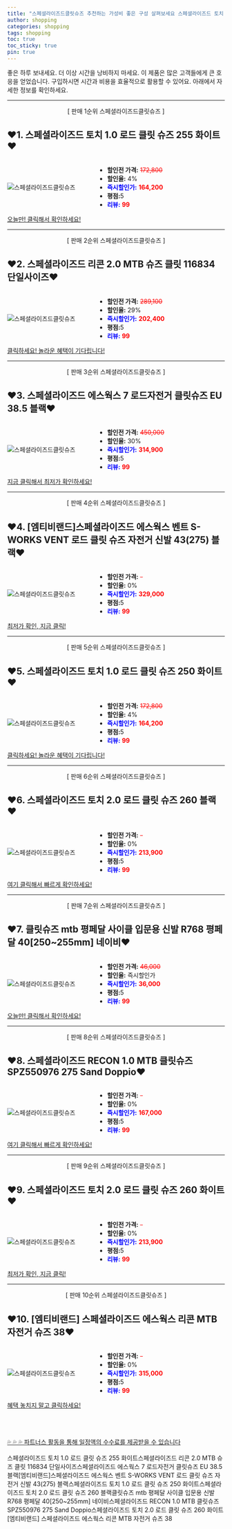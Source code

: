 ```yaml
---
title: "스페셜라이즈드클릿슈즈 추천하는 가성비 좋은 구성 살펴보세요 스페셜라이즈드 토치 1.0 로드 클릿"
author: shopping
categories: shopping
tags: shopping
toc: true
toc_sticky: true
pin: true
---
```

좋은 하루 보내세요. 더 이상 시간을 낭비하지 마세요. 이 제품은 많은 고객들에게 큰 호응을 얻었습니다. 구입하시면 시간과 비용을 효율적으로 활용할 수 있어요. 아래에서 자세한 정보를 확인하세요.

---
<p class="toplist" style="margin: 0 auto; display: block; width: fit-content;">[ 판매 1순위 스페셜라이즈드클릿슈즈 ]</p>

<h2><strong>❤️1. 스페셜라이즈드 토치 1.0 로드 클릿 슈즈 255 화이트❤️</strong></h2>

<div style="display: flex; align-items: center;">
    <div style="flex: 0.4;">
        <img src="https://thumbnail8.coupangcdn.com/thumbnails/remote/230x230ex/image/vendor_inventory/6099/9fabe67da7ec54963d571507516fefaa7e2073d0cebabce1d5d70633ad2c.jpg" alt="스페셜라이즈드클릿슈즈" style="max-width: 100%;">
    </div>
    <div style="flex: 0.6; margin-left: 10px;">
        <ul>
            <li><strong>할인전 가격:</strong> <del style="color: red;">172,800</del></li>
            <li><strong>할인율:</strong> 4%</li>
            <li><span style='color:blue'><strong>즉시할인가:</strong></span> <span style='color:red'><strong>164,200</strong></span></li>
            <li><strong>평점:</strong>5</li>
            <li><span style='color:blue'><strong>리뷰:</strong></span> <span style='color:red'><strong>99</strong></span></li>
        </ul>
    </div>
</div>
<div class="center">
    <a href="https://selin100587001.github.io?lptag=AF9450613&subid=githubio&pageKey=7910736771&traceid=V0-153&itemId=21705067949&vendorItemId=88754522147" class="myButton">
        오늘만! 클릭해서 확인하세요!
    </a>
</div>


---
<p class="toplist" style="margin: 0 auto; display: block; width: fit-content;">[ 판매 2순위 스페셜라이즈드클릿슈즈 ]</p>

<h2><strong>❤️2. 스페셜라이즈드 리콘 2.0 MTB 슈즈 클릿 116834 단일사이즈❤️</strong></h2>

<div style="display: flex; align-items: center;">
    <div style="flex: 0.4;">
        <img src="https://thumbnail7.coupangcdn.com/thumbnails/remote/230x230ex/image/vendor_inventory/492a/23a364b0212cff9ccd24f303703dd9972a17128d07a0a959a062460110e2.jpg" alt="스페셜라이즈드클릿슈즈" style="max-width: 100%;">
    </div>
    <div style="flex: 0.6; margin-left: 10px;">
        <ul>
            <li><strong>할인전 가격:</strong> <del style="color: red;">289,100</del></li>
            <li><strong>할인율:</strong> 29%</li>
            <li><span style='color:blue'><strong>즉시할인가:</strong></span> <span style='color:red'><strong>202,400</strong></span></li>
            <li><strong>평점:</strong>5</li>
            <li><span style='color:blue'><strong>리뷰:</strong></span> <span style='color:red'><strong>99</strong></span></li>
        </ul>
    </div>
</div>
<div class="center">
    <a href="https://selin100587001.github.io?lptag=AF9450613&subid=githubio&pageKey=7998869398&traceid=V0-153&itemId=22263525715&vendorItemId=89309220756" class="myButton">
        클릭하세요! 놀라운 혜택이 기다립니다!
    </a>
</div>


---
<p class="toplist" style="margin: 0 auto; display: block; width: fit-content;">[ 판매 3순위 스페셜라이즈드클릿슈즈 ]</p>

<h2><strong>❤️3. 스페셜라이즈드 에스웍스 7 로드자전거 클릿슈즈 EU 38.5 블랙❤️</strong></h2>

<div style="display: flex; align-items: center;">
    <div style="flex: 0.4;">
        <img src="https://thumbnail8.coupangcdn.com/thumbnails/remote/230x230ex/image/vendor_inventory/0483/5fe495b78b16ffe03e2bca50863418b775037885668a79bde8758bc6570a.jpg" alt="스페셜라이즈드클릿슈즈" style="max-width: 100%;">
    </div>
    <div style="flex: 0.6; margin-left: 10px;">
        <ul>
            <li><strong>할인전 가격:</strong> <del style="color: red;">450,000</del></li>
            <li><strong>할인율:</strong> 30%</li>
            <li><span style='color:blue'><strong>즉시할인가:</strong></span> <span style='color:red'><strong>314,900</strong></span></li>
            <li><strong>평점:</strong>5</li>
            <li><span style='color:blue'><strong>리뷰:</strong></span> <span style='color:red'><strong>99</strong></span></li>
        </ul>
    </div>
</div>
<div class="center">
    <a href="https://selin100587001.github.io?lptag=AF9450613&subid=githubio&pageKey=6979143593&traceid=V0-153&itemId=17043295676&vendorItemId=84218090893" class="myButton">
        지금 클릭해서 최저가 확인하세요!
    </a>
</div>


---
<p class="toplist" style="margin: 0 auto; display: block; width: fit-content;">[ 판매 4순위 스페셜라이즈드클릿슈즈 ]</p>

<h2><strong>❤️4. [엠티비랜드]스페셜라이즈드 에스웍스 벤트 S-WORKS VENT 로드 클릿 슈즈 자전거 신발 43(275) 블랙❤️</strong></h2>

<div style="display: flex; align-items: center;">
    <div style="flex: 0.4;">
        <img src="https://thumbnail7.coupangcdn.com/thumbnails/remote/230x230ex/image/vendor_inventory/cd57/f5577990bf6c49e90432e57f6b5e5cd11356acde6f1c1b3145c5834d978b.jpeg" alt="스페셜라이즈드클릿슈즈" style="max-width: 100%;">
    </div>
    <div style="flex: 0.6; margin-left: 10px;">
        <ul>
            <li><strong>할인전 가격:</strong> <del style="color: red;">-</del></li>
            <li><strong>할인율:</strong> 0%</li>
            <li><span style='color:blue'><strong>즉시할인가:</strong></span> <span style='color:red'><strong>329,000</strong></span></li>
            <li><strong>평점:</strong>5</li>
            <li><span style='color:blue'><strong>리뷰:</strong></span> <span style='color:red'><strong>99</strong></span></li>
        </ul>
    </div>
</div>
<div class="center">
    <a href="https://selin100587001.github.io?lptag=AF9450613&subid=githubio&pageKey=7783324971&traceid=V0-153&itemId=21040765835&vendorItemId=88103520439" class="myButton">
        최저가 확인, 지금 클릭!
    </a>
</div>


---
<p class="toplist" style="margin: 0 auto; display: block; width: fit-content;">[ 판매 5순위 스페셜라이즈드클릿슈즈 ]</p>

<h2><strong>❤️5. 스페셜라이즈드 토치 1.0 로드 클릿 슈즈 250 화이트❤️</strong></h2>

<div style="display: flex; align-items: center;">
    <div style="flex: 0.4;">
        <img src="https://thumbnail8.coupangcdn.com/thumbnails/remote/230x230ex/image/vendor_inventory/6099/9fabe67da7ec54963d571507516fefaa7e2073d0cebabce1d5d70633ad2c.jpg" alt="스페셜라이즈드클릿슈즈" style="max-width: 100%;">
    </div>
    <div style="flex: 0.6; margin-left: 10px;">
        <ul>
            <li><strong>할인전 가격:</strong> <del style="color: red;">172,800</del></li>
            <li><strong>할인율:</strong> 4%</li>
            <li><span style='color:blue'><strong>즉시할인가:</strong></span> <span style='color:red'><strong>164,200</strong></span></li>
            <li><strong>평점:</strong>5</li>
            <li><span style='color:blue'><strong>리뷰:</strong></span> <span style='color:red'><strong>99</strong></span></li>
        </ul>
    </div>
</div>
<div class="center">
    <a href="https://selin100587001.github.io?lptag=AF9450613&subid=githubio&pageKey=7910736771&traceid=V0-153&itemId=21705067946&vendorItemId=88754522127" class="myButton">
        클릭하세요! 놀라운 혜택이 기다립니다!
    </a>
</div>


---
<p class="toplist" style="margin: 0 auto; display: block; width: fit-content;">[ 판매 6순위 스페셜라이즈드클릿슈즈 ]</p>

<h2><strong>❤️6. 스페셜라이즈드 토치 2.0 로드 클릿 슈즈 260 블랙❤️</strong></h2>

<div style="display: flex; align-items: center;">
    <div style="flex: 0.4;">
        <img src="https://thumbnail9.coupangcdn.com/thumbnails/remote/230x230ex/image/vendor_inventory/fe19/cf153daf841ae9240b5b333dea0169ce5bd916538eac258cad25a2e8fe36.jpg" alt="스페셜라이즈드클릿슈즈" style="max-width: 100%;">
    </div>
    <div style="flex: 0.6; margin-left: 10px;">
        <ul>
            <li><strong>할인전 가격:</strong> <del style="color: red;">-</del></li>
            <li><strong>할인율:</strong> 0%</li>
            <li><span style='color:blue'><strong>즉시할인가:</strong></span> <span style='color:red'><strong>213,900</strong></span></li>
            <li><strong>평점:</strong>5</li>
            <li><span style='color:blue'><strong>리뷰:</strong></span> <span style='color:red'><strong>99</strong></span></li>
        </ul>
    </div>
</div>
<div class="center">
    <a href="https://selin100587001.github.io?lptag=AF9450613&subid=githubio&pageKey=7910716866&traceid=V0-153&itemId=21704973572&vendorItemId=88754428839" class="myButton">
        여기 클릭해서 빠르게 확인하세요!
    </a>
</div>


---
<p class="toplist" style="margin: 0 auto; display: block; width: fit-content;">[ 판매 7순위 스페셜라이즈드클릿슈즈 ]</p>

<h2><strong>❤️7. 클릿슈즈 mtb 평페달 사이클 입문용 신발 R768 평페달 40[250~255mm] 네이비❤️</strong></h2>

<div style="display: flex; align-items: center;">
    <div style="flex: 0.4;">
        <img src="https://thumbnail10.coupangcdn.com/thumbnails/remote/230x230ex/image/vendor_inventory/ed34/72977dc9fbce8295b79c2198b80d16cca0287b0e29273cba94269d9de383.jpg" alt="스페셜라이즈드클릿슈즈" style="max-width: 100%;">
    </div>
    <div style="flex: 0.6; margin-left: 10px;">
        <ul>
            <li><strong>할인전 가격:</strong> <del style="color: red;">46,000</del></li>
            <li><strong>할인율:</strong> 즉시할인가</li>
            <li><span style='color:blue'><strong>즉시할인가:</strong></span> <span style='color:red'><strong>36,000</strong></span></li>
            <li><strong>평점:</strong>5</li>
            <li><span style='color:blue'><strong>리뷰:</strong></span> <span style='color:red'><strong>99</strong></span></li>
        </ul>
    </div>
</div>
<div class="center">
    <a href="https://selin100587001.github.io?lptag=AF9450613&subid=githubio&pageKey=8206512156&traceid=V0-153&itemId=23541730162&vendorItemId=90567950872" class="myButton">
        오늘만! 클릭해서 확인하세요!
    </a>
</div>


---
<p class="toplist" style="margin: 0 auto; display: block; width: fit-content;">[ 판매 8순위 스페셜라이즈드클릿슈즈 ]</p>

<h2><strong>❤️8. 스페셜라이즈드 RECON 1.0 MTB 클릿슈즈 SPZ550976 275 Sand Doppio❤️</strong></h2>

<div style="display: flex; align-items: center;">
    <div style="flex: 0.4;">
        <img src="https://thumbnail7.coupangcdn.com/thumbnails/remote/230x230ex/image/vendor_inventory/bd6f/1bd105a0a406fc17d0c079dbe4dad17a3b50131e25118081cc02ba8c0ff0.jpg" alt="스페셜라이즈드클릿슈즈" style="max-width: 100%;">
    </div>
    <div style="flex: 0.6; margin-left: 10px;">
        <ul>
            <li><strong>할인전 가격:</strong> <del style="color: red;">-</del></li>
            <li><strong>할인율:</strong> 0%</li>
            <li><span style='color:blue'><strong>즉시할인가:</strong></span> <span style='color:red'><strong>167,000</strong></span></li>
            <li><strong>평점:</strong>5</li>
            <li><span style='color:blue'><strong>리뷰:</strong></span> <span style='color:red'><strong>99</strong></span></li>
        </ul>
    </div>
</div>
<div class="center">
    <a href="https://selin100587001.github.io?lptag=AF9450613&subid=githubio&pageKey=6807717633&traceid=V0-153&itemId=16094492129&vendorItemId=83292072916" class="myButton">
        여기 클릭해서 빠르게 확인하세요!
    </a>
</div>


---
<p class="toplist" style="margin: 0 auto; display: block; width: fit-content;">[ 판매 9순위 스페셜라이즈드클릿슈즈 ]</p>

<h2><strong>❤️9. 스페셜라이즈드 토치 2.0 로드 클릿 슈즈 260 화이트❤️</strong></h2>

<div style="display: flex; align-items: center;">
    <div style="flex: 0.4;">
        <img src="https://thumbnail6.coupangcdn.com/thumbnails/remote/230x230ex/image/vendor_inventory/7a9a/b60c69580e9e925cced08028c3f1b14239d4e26869e7642c45bf5d636654.jpg" alt="스페셜라이즈드클릿슈즈" style="max-width: 100%;">
    </div>
    <div style="flex: 0.6; margin-left: 10px;">
        <ul>
            <li><strong>할인전 가격:</strong> <del style="color: red;">-</del></li>
            <li><strong>할인율:</strong> 0%</li>
            <li><span style='color:blue'><strong>즉시할인가:</strong></span> <span style='color:red'><strong>213,900</strong></span></li>
            <li><strong>평점:</strong>5</li>
            <li><span style='color:blue'><strong>리뷰:</strong></span> <span style='color:red'><strong>99</strong></span></li>
        </ul>
    </div>
</div>
<div class="center">
    <a href="https://selin100587001.github.io?lptag=AF9450613&subid=githubio&pageKey=7910716866&traceid=V0-153&itemId=21704973563&vendorItemId=88754428761" class="myButton">
        최저가 확인, 지금 클릭!
    </a>
</div>


---
<p class="toplist" style="margin: 0 auto; display: block; width: fit-content;">[ 판매 10순위 스페셜라이즈드클릿슈즈 ]</p>

<h2><strong>❤️10. [엠티비랜드] 스페셜라이즈드 에스웍스 리콘 MTB 자전거 슈즈 38❤️</strong></h2>

<div style="display: flex; align-items: center;">
    <div style="flex: 0.4;">
        <img src="https://thumbnail8.coupangcdn.com/thumbnails/remote/230x230ex/image/vendor_inventory/7c2c/eaf7b7a1b7546a292aa8fd1904a31964182e77cd60f83291d59baaa9fb52.jpeg" alt="스페셜라이즈드클릿슈즈" style="max-width: 100%;">
    </div>
    <div style="flex: 0.6; margin-left: 10px;">
        <ul>
            <li><strong>할인전 가격:</strong> <del style="color: red;">-</del></li>
            <li><strong>할인율:</strong> 0%</li>
            <li><span style='color:blue'><strong>즉시할인가:</strong></span> <span style='color:red'><strong>315,000</strong></span></li>
            <li><strong>평점:</strong>5</li>
            <li><span style='color:blue'><strong>리뷰:</strong></span> <span style='color:red'><strong>99</strong></span></li>
        </ul>
    </div>
</div>
<div class="center">
    <a href="https://selin100587001.github.io?lptag=AF9450613&subid=githubio&pageKey=7783356768&traceid=V0-153&itemId=21040910614&vendorItemId=88103662060" class="myButton">
        혜택 놓치지 말고 클릭하세요!
    </a>
</div>

<br><br><br>[💦 💦 💦 파트너스 활동을 통해 일정액의 수수료를 제공받을 수 있습니다](https://link.coupang.com/a/bcpT2c)<br><br>스페셜라이즈드 토치 1.0 로드 클릿 슈즈 255 화이트스페셜라이즈드 리콘 2.0 MTB 슈즈 클릿 116834 단일사이즈스페셜라이즈드 에스웍스 7 로드자전거 클릿슈즈 EU 38.5 블랙[엠티비랜드]스페셜라이즈드 에스웍스 벤트 S-WORKS VENT 로드 클릿 슈즈 자전거 신발 43(275) 블랙스페셜라이즈드 토치 1.0 로드 클릿 슈즈 250 화이트스페셜라이즈드 토치 2.0 로드 클릿 슈즈 260 블랙클릿슈즈 mtb 평페달 사이클 입문용 신발 R768 평페달 40[250~255mm] 네이비스페셜라이즈드 RECON 1.0 MTB 클릿슈즈 SPZ550976 275 Sand Doppio스페셜라이즈드 토치 2.0 로드 클릿 슈즈 260 화이트[엠티비랜드] 스페셜라이즈드 에스웍스 리콘 MTB 자전거 슈즈 38